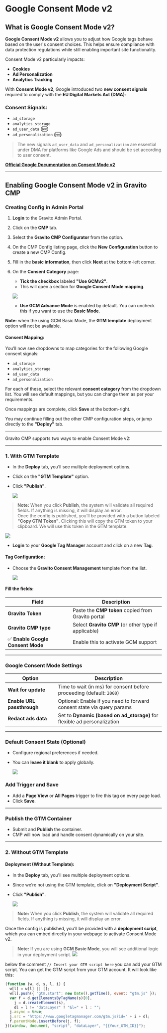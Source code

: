 # Google Consent Mode v2

## What is Google Consent Mode v2?

**Google Consent Mode v2** allows you to adjust how Google tags behave based on the user's consent choices. This helps ensure compliance with data protection regulations while still enabling important site functionality.

Consent Mode v2 particularly impacts:

- **Cookies**
- **Ad Personalization**
- **Analytics Tracking**

With **Consent Mode v2**, Google introduced two **new consent signals** required to comply with the **EU Digital Markets Act (DMA)**:

### Consent Signals:
- `ad_storage`
- `analytics_storage`
- `ad_user_data` (🆕)
- `ad_personalization` (🆕)

> The new signals `ad_user_data` and `ad_personalization` are essential under DMA for platforms like Google Ads and should be set according to user consent.

**[Official Google Documentation on Consent Mode v2](https://developers.google.com/tag-platform/devguides/consent)**

---

## Enabling Google Consent Mode v2 in Gravito CMP

### Creating Config in Admin Portal

1. **Login** to the Gravito Admin Portal.
2. Click on the **CMP** tab.
3. Select the **Gravito CMP Configurator** from the option.
4. On the CMP Config listing page, click the **New Configuration** button to create a new CMP Config.
5. Fill in the **basic information**, then click **Next** at the bottom-left corner.
6. On the **Consent Category** page:
    - **Tick the checkbox** labeled **"Use GCMv2"**.
    - This will open a section for **Google Consent Mode mapping**.

    ![](../images/GCMv2img2.png)

    - **Use GCM Advance Mode** is enabled by default. You can uncheck this if you want to use the **Basic Mode**.

**Note:** when the using GCM Basic Mode, the **GTM template** deployment option will not be available.

#### Consent Mapping:

You’ll now see dropdowns to map categories for the following Google consent signals:
- `ad_storage`
- `analytics_storage`
- `ad_user_data`
- `ad_personalization`

For each of these, select the relevant **consent category** from the dropdown list. You will see default mappings, but you can change them as per your requirements.

Once mappings are complete, click **Save** at the bottom-right.

You may continue filling out the other CMP configuration steps, or jump directly to the **"Deploy"** tab.

---

Gravito CMP supports two ways to enable Consent Mode v2:

---

### 1. With GTM Template

- In the **Deploy** tab, you’ll see multiple deployment options.
- Click on the **"GTM Template"** option.
- Click **"Publish"**.

   ![](../images/GCMV2PublishGTM.png)

 >**Note:** When you click **Publish**, the system will validate all required fields. If anything is missing, it will display an error.  
   Once the config is published, you’ll be provided with a button labeled **"Copy GTM Token"**. Clicking this will copy the GTM token to your clipboard. We will use this token in the GTM template.

   ![](../images/GCMv2PublishCopyToken.png)

- **Login** to your **Google Tag Manager** account and click on a new **Tag**.

#### Tag Configuration:
- Choose the **Gravito Consent Management** template from the list.

   ![](../images/GTMTemplateSearch.png)

#### Fill the fields:

| Field                          | Description                                                                 |
|--------------------------------|-----------------------------------------------------------------------------|
| **Gravito Token**              | Paste the **CMP token** copied from Gravito portal                          |
| **Gravito CMP type**           | Select **Gravito CMP** (or other type if applicable)                        |
| ✅ **Enable Google Consent Mode** | Enable this to activate GCM support                                       |

---

### Google Consent Mode Settings

| Option                     | Description                                                                 |
|----------------------------|-----------------------------------------------------------------------------|
| **Wait for update**        | Time to wait (in ms) for consent before proceeding (default: `2000`)        |
| **Enable URL passthrough** | Optional: Enable if you need to forward consent state via query params      |
| **Redact ads data**        | Set to **Dynamic (based on ad_storage)** for flexible ad personalization    |

---

### Default Consent State (Optional)

- Configure regional preferences if needed.
- You can **leave it blank** to apply globally.

   ![](../images/GTMTemplateView.png)

### Add Trigger and Save

- Add a **Page View** or **All Pages** trigger to fire this tag on every page load.
- Click **Save**.

---

### Publish the GTM Container

- Submit and **Publish** the container.
- CMP will now load and handle consent dynamically on your site.

---

### 2. Without GTM Template

#### Deployment (Without Template):

- In the **Deploy** tab, you'll see multiple deployment options.
- Since we’re not using the GTM template, click on **"Deployment Script"**.
- Click **"Publish"**.

   ![](../images/GCMv2Img1.png)

> **Note:** When you click **Publish**, the system will validate all required fields. If anything is missing, it will display an error.

Once the config is published, you’ll be provided with a **deployment script**, which you can embed directly in your webpage to activate Consent Mode v2.

>**Note:** If you are using **GCM Basic Mode**, you will see additional logic in your deployment script.
   ![](../images/additional_Gtm_logic.png)

   below the comment `// Insert your GTM script here` you can add your GTM script. You can get the GTM script from your GTM account. It will look like this:
   
```js
(function (w, d, s, l, i) {
  w[l] = w[l] || [];
  w[l].push({ "gtm.start": new Date().getTime(), event: "gtm.js" });
  var f = d.getElementsByTagName(s)[0],
    j = d.createElement(s),
    dl = l != "dataLayer" ? "&l=" + l : "";
  j.async = true;
  j.src = "https://www.googletagmanager.com/gtm.js?id=" + i + dl;
  f.parentNode.insertBefore(j, f);
})(window, document, "script", "dataLayer", "{{Your_GTM_ID}}");
```